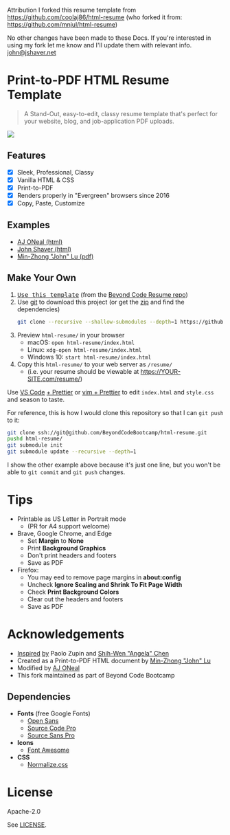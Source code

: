 Attribution
I forked this resume template from https://github.com/coolaj86/html-resume (who forked it from: https://github.com/mnjul/html-resume)

No other changes have been made to these Docs. If you're interested in using my fork let me know and I'll update them with relevant info. john@jshaver.net


# Print-to-PDF HTML Resume Template

> A Stand-Out, easy-to-edit, classy resume template that's perfect for your website, blog, and job-application PDF uploads.

[![](/examples/john-doe-resume-preview.png)](/examples/john-doe-resume.png)

## Features

- [x] Sleek, Professional, Classy
- [x] Vanilla HTML & CSS
- [x] Print-to-PDF
- [x] Renders properly in "Evergreen" browsers since 2016
- [x] Copy, Paste, Customize

## Examples

- [AJ ONeal (html)](https://coolaj86.com/resume/)
- [John Shaver (html)](https://jshaver.net/resume/)
- [Min-Zhong "John" Lu (pdf)](https://mnjul.net/cv/resume.pdf)

## Make Your Own

1. <kbd><a href="https://github.com/BeyondCodeBootcamp/html-resume/generate">Use this template</a></kbd> (from the [Beyond Code Resume repo](https://github.com/BeyondCodeBootcamp/html-resume))
2. Use [git](https://webinstall.dev/git/) to download this project (or get the [zip](https://github.com/BeyondCodeBootcamp/html-resume/archive/refs/heads/main.zip) and find the dependencies)
   ```bash
   git clone --recursive --shallow-submodules --depth=1 https://github.com/BeyondCodeBootcamp/html-resume.git
   ```
3. Preview `html-resume/` in your browser
   - macOS: `open html-resume/index.html`
   - Linux: `xdg-open html-resume/index.html`
   - Windows 10: `start html-resume/index.html`
4. Copy this `html-resume/` to your web server as `/resume/`
   - (i.e. your resume should be viewable at https://YOUR-SITE.com/resume/)

Use [VS Code](https://code.visualstudio.com) [+ Prettier](https://marketplace.visualstudio.com/items?itemName=esbenp.prettier-vscode)
or [vim + Prettier](https://webinstall.dev/vim-essential)
to edit `index.html` and `style.css` and season to taste.

For reference, this is how I would clone this repository so that I can `git push` to it:

```bash
git clone ssh://git@github.com/BeyondCodeBootcamp/html-resume.git
pushd html-resume/
git submodule init
git submodule update --recursive --depth=1
```

I show the other example above because it's just one line, but you won't be able to `git commit` and `git push` changes.

# Tips

- Printable as US Letter in Portrait mode
  - (PR for A4 support welcome)
- Brave, Google Chrome, and Edge
  - Set **Margin** to **None**
  - Print **Background Graphics**
  - Don't print headers and footers
  - Save as PDF
- Firefox:
  - You may eed to remove page margins in **about:config**
  - Uncheck **Ignore Scaling and Shrink To Fit Page Width**
  - Check **Print Background Colors**
  - Clear out the headers and footers
  - Save as PDF

# Acknowledgements

- [Inspired](https://blogs.purincess.tw/matrixblog/2016/04/typesetting-resume-with-html-and-css/) [by](https://github.com/mnjul/html-resume) Paolo Zupin and [Shih-Wen "Angela" Chen](https://angelachen.design/2014/resume.pdf)
- Created as a Print-to-PDF HTML document by [Min-Zhong "John" Lu](https://mnjul.net/cv/resume.pdf)
- Modified by [AJ ONeal](https://coolaj86.com/resume/)
- This fork maintained as part of Beyond Code Bootcamp

## Dependencies

- **Fonts** (free Google Fonts)
  - [Open Sans](https://www.google.com/fonts/specimen/Open+Sans)
  - [Source Code Pro](https://fonts.google.com/specimen/Source+Code+Pro)
  - [Source Sans Pro](https://www.google.com/fonts/specimen/Source+Sans+Pro)
- **Icons**
  - [Font Awesome](https://fortawesome.github.io/Font-Awesome/)
- **CSS**
  - [Normalize.css](https://necolas.github.io/normalize.css/)

# License

Apache-2.0

See [LICENSE](/LICENSE).
